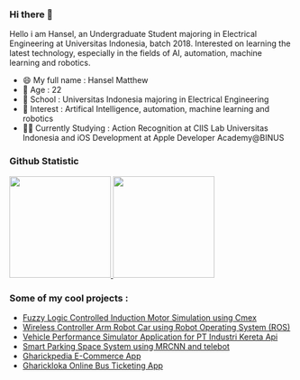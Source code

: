 ### Hi there 👋
Hello i am Hansel, an Undergraduate Student majoring in Electrical Engineering at Universitas Indonesia, batch 2018. Interested on learning the latest technology, especially in the fields of AI, automation, machine learning and robotics.

- 😄 My full name   : Hansel Matthew
- 💬 Age            : 22
- 🔭 School         : Universitas Indonesia majoring in Electrical Engineering
- 🌱 Interest       : Artifical Intelligence, automation, machine learning and robotics
- 🙇🏼 Currently Studying : Action Recognition at CIIS Lab Universitas Indonesia and iOS Development at Apple Developer Academy@BINUS

### Github Statistic
<p align="left">
<a href="https://github.com/hnslmp">
  <img height="180em" src="https://github-readme-stats-eight-theta.vercel.app/api?username=hnslmp&show_icons=true&theme=algolia&include_all_commits=true&count_private=true"/>
  <img height="180em" src="https://github-readme-stats-eight-theta.vercel.app/api/top-langs/?username=hnslmp&layout=compact&langs_count=8&theme=algolia"/>
</a>
</p>

### Some of my cool projects :
- <a href="https://github.com/hnslmp/flcin_cmex">Fuzzy Logic Controlled Induction Motor Simulation using Cmex</a>
- <a href="https://github.com/hnslmp/armrobotcar_ros">Wireless Controller Arm Robot Car using Robot Operating System (ROS)</a>
- <a href="https://github.com/hnslmp/inka_vehicleperformance">Vehicle Performance Simulator Application for PT Industri Kereta Api</a>
- <a href="https://github.com/hnslmp/smartparkingFTUI">Smart Parking Space System using MRCNN and telebot</a>
- <a href="https://github.com/hnslmp/FinalProject2_E-Commerce-App">Gharickpedia E-Commerce App</a>
- <a href="https://github.com/hnslmp/FinalProject4-Bus-Ticketing-App">Gharickloka Online Bus Ticketing App</a>
